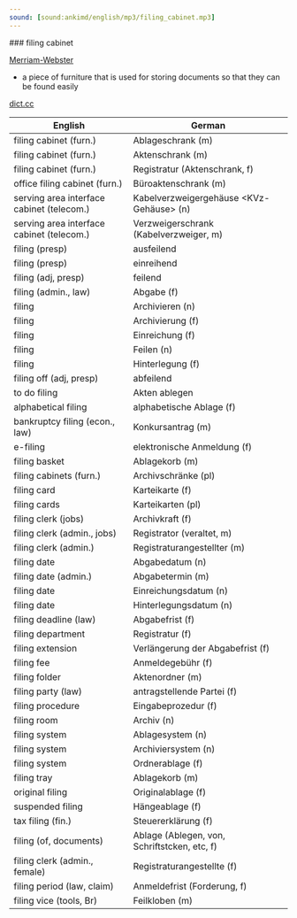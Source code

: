 ```yaml
---
sound: [sound:ankimd/english/mp3/filing_cabinet.mp3]
---
```


\### filing cabinet

[Merriam-Webster](https://www.merriam-webster.com/dictionary/filing+cabinet)

- a piece of furniture that is used for storing documents so that they can be found easily

[dict.cc](https://www.dict.cc/filing+cabinet)

| English        | German       |
| -------------- | ------------ |
| filing cabinet (furn.) | Ablageschrank (m) |
| filing cabinet (furn.) | Aktenschrank (m) |
| filing cabinet (furn.) | Registratur (Aktenschrank, f) |
| office filing cabinet (furn.) | Büroaktenschrank (m) |
| serving area interface cabinet <SAI cabinet> (telecom.) | Kabelverzweigergehäuse <KVz-Gehäuse> (n) |
| serving area interface cabinet <SAI cabinet> (telecom.) | Verzweigerschrank (Kabelverzweiger, m) |
| filing (presp) | ausfeilend |
| filing (presp) | einreihend |
| filing (adj, presp) | feilend |
| filing (admin., law) | Abgabe (f) |
| filing | Archivieren (n) |
| filing | Archivierung (f) |
| filing | Einreichung (f) |
| filing | Feilen (n) |
| filing | Hinterlegung (f) |
| filing off (adj, presp) | abfeilend |
| to do filing | Akten ablegen |
| alphabetical filing | alphabetische Ablage (f) |
| bankruptcy filing (econ., law) | Konkursantrag (m) |
| e-filing | elektronische Anmeldung (f) |
| filing basket | Ablagekorb (m) |
| filing cabinets (furn.) | Archivschränke (pl) |
| filing card | Karteikarte (f) |
| filing cards | Karteikarten (pl) |
| filing clerk (jobs) | Archivkraft (f) |
| filing clerk (admin., jobs) | Registrator (veraltet, m) |
| filing clerk (admin.) | Registraturangestellter (m) |
| filing date | Abgabedatum (n) |
| filing date (admin.) | Abgabetermin (m) |
| filing date | Einreichungsdatum (n) |
| filing date | Hinterlegungsdatum (n) |
| filing deadline (law) | Abgabefrist (f) |
| filing department | Registratur (f) |
| filing extension | Verlängerung der Abgabefrist (f) |
| filing fee | Anmeldegebühr (f) |
| filing folder | Aktenordner (m) |
| filing party (law) | antragstellende Partei (f) |
| filing procedure | Eingabeprozedur (f) |
| filing room | Archiv (n) |
| filing system | Ablagesystem (n) |
| filing system | Archiviersystem (n) |
| filing system | Ordnerablage (f) |
| filing tray | Ablagekorb (m) |
| original filing | Originalablage (f) |
| suspended filing | Hängeablage (f) |
| tax filing (fin.) | Steuererklärung (f) |
| filing (of, documents) | Ablage (Ablegen, von, Schriftstcken, etc, f) |
| filing clerk (admin., female) | Registraturangestellte (f) |
| filing period (law, claim) | Anmeldefrist (Forderung, f) |
| filing vice (tools, Br) | Feilkloben (m) |
